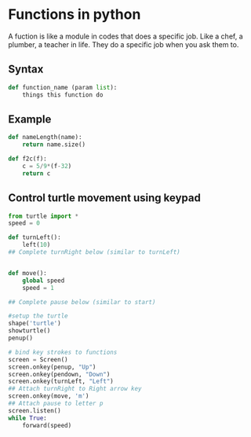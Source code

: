 # Functions in python

A fuction is like a module in codes that does a specific job. Like a chef, a plumber, a teacher in life. They do a specific job when you ask them to.

## Syntax
```python
def function_name (param list):
    things this function do
```

## Example
```python
def nameLength(name):
    return name.size()

def f2c(f):
    c = 5/9*(f-32)
    return c
```
 <div style="page-break-after: always;"></div>
 
## Control turtle movement using keypad

```python
from turtle import *
speed = 0

def turnLeft():
    left(10)
## Complete turnRight below (similar to turnLeft)


def move():
    global speed
    speed = 1

## Complete pause below (similar to start)

#setup the turtle
shape('turtle')
showturtle()
penup()

# bind key strokes to functions
screen = Screen()
screen.onkey(penup, "Up")
screen.onkey(pendown, "Down")
screen.onkey(turnLeft, "Left")
## Attach turnRight to Right arrow key
screen.onkey(move, 'm')
## Attach pause to letter p
screen.listen()
while True:
    forward(speed)

```